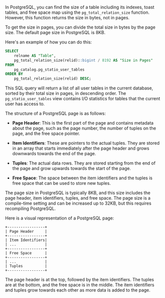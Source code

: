 In PostgreSQL, you can find the size of a table 
including its indexes, toast tables, and free space map 
using the `pg_total_relation_size` function. However, 
this function returns the size in bytes, not in pages.

To get the size in pages, you can divide the 
total size in bytes by the page size. The default page size 
in PostgreSQL is 8KB.

Here's an example of how you can do this:

```sql
SELECT 
    relname AS "Table",
    pg_total_relation_size(relid)::bigint / 8192 AS "Size in Pages"
FROM 
    pg_catalog.pg_statio_user_tables
ORDER BY 
    pg_total_relation_size(relid) DESC;
```

This SQL query will return a list of all user tables 
in the current database, sorted by their total size in 
pages, in descending order. The `pg_statio_user_tables` view 
contains I/O statistics for tables that the current user has access to.

The structure of a PostgreSQL page is as follows:

- **Page Header**: This is the first part of the page and contains metadata 
about the page, such as the page number, the number of tuples on the page, 
and the free space pointer.

- **Item Identifiers**: These are pointers to the actual tuples. They are stored in 
an array that starts immediately after the page header and grows downwards towards the 
end of the page.

- **Tuples**: The actual data rows. They are stored starting from the end of the page 
and grow upwards towards the start of the page.

- **Free Space**: The space between the item identifiers and the tuples is free 
space that can be used to store new tuples.

The page size in PostgreSQL is typically 8KB, and this 
size includes the page header, item identifiers, tuples, 
and free space. The page size is a compile-time setting 
and can be increased up to 32KB, but this requires 
recompiling PostgreSQL.

Here is a visual representation of a PostgreSQL page:

```
+-----------------+
| Page Header     |
+-----------------+
| Item Identifiers|
| ...             |
+-----------------+
| Free Space      |
+-----------------+
| ...             |
| Tuples          |
+-----------------+
```

The page header is at the top, followed by the item identifiers. The tuples are at the 
bottom, and the free space is in the middle. The item identifiers and tuples grow towards 
each other as more data is added to the page.
